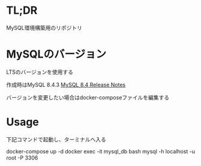 # TL;DR
MySQL環境構築用のリポジトリ


# MySQLのバージョン
LTSのバージョンを使用する

作成時はMySQL 8.4.3
[MySQL 8.4 Release Notes](https://dev.mysql.com/doc/relnotes/mysql/8.4/en/)

バージョンを変更したい場合はdocker-composeファイルを編集する

# Usage
下記コマンドで起動し、ターミナルへ入る

docker-compose up -d
docker exec -it mysql_db bash
mysql -h localhost -u root -P 3306